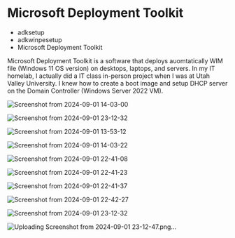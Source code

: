 <h1>Microsoft Deployment Toolkit</h1>

<p>
 <ul>
   <li>adksetup</li>
   <li>adkwinpesetup</li>
   <li>Microsoft Deployment Toolkit</li>
 </ul>

</p>

<p>
Microsoft Deployment Toolkit is a software that deploys auomtatically WIM file (Windows 11 OS version) on desktops, laptops, and servers.
In my IT homelab, I actually did a IT class in-person project when I was at Utah Valley University. I knew how to create a boot image and setup DHCP server on the Domain Controller (Windows Server 2022 VM).

</p>

![Screenshot from 2024-09-01 14-03-00](https://github.com/user-attachments/assets/7f9d8b94-e181-4d48-b219-5397b2f31acc)



![Screenshot from 2024-09-01 23-12-32](https://github.com/user-attachments/assets/940220ae-a6b5-4ff4-8b10-8fe179c98bcc)


![Screenshot from 2024-09-01 13-53-12](https://github.com/user-attachments/assets/8ef18272-6670-4eec-91a4-dbdc4fc488b1)


![Screenshot from 2024-09-01 14-03-22](https://github.com/user-attachments/assets/56c50d01-8008-4720-bdff-b0c888b7800b)


![Screenshot from 2024-09-01 22-41-08](https://github.com/user-attachments/assets/e5e7abee-89b6-4477-9af5-0f97d8574da3)


![Screenshot from 2024-09-01 22-41-23](https://github.com/user-attachments/assets/bd98f430-008e-45f2-ad28-20c58f3d1dc5)

![Screenshot from 2024-09-01 22-41-37](https://github.com/user-attachments/assets/ee16bc35-0089-49eb-9659-022e1d9d7ad2)


![Screenshot from 2024-09-01 22-42-27](https://github.com/user-attachments/assets/142420f6-5c2a-482f-a44e-535c5e1256c2)


![Screenshot from 2024-09-01 23-12-32](https://github.com/user-attachments/assets/de243247-afc0-4b03-8121-8ff35ec50fc9)


![Uploading Screenshot from 2024-09-01 23-12-47.png…]()



